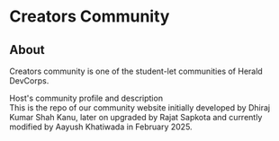 # Creators Community

## About
Creators community is one of the student-let communities of Herald DevCorps.

Host's community profile and description  
This is the repo of our community website initially developed by Dhiraj Kumar Shah Kanu, later on upgraded by Rajat Sapkota and currently modified by Aayush Khatiwada in February 2025.